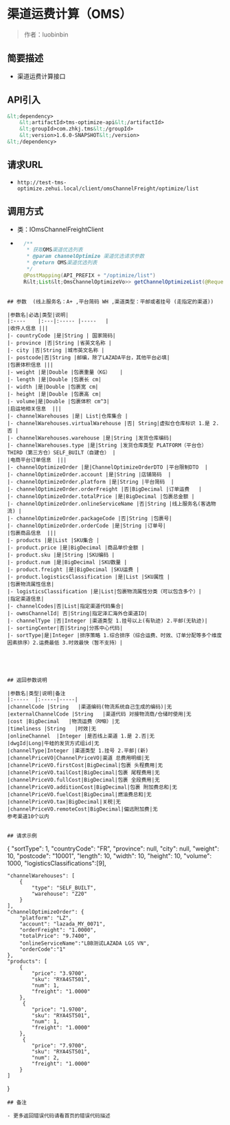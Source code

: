 # 渠道运费计算（OMS）

> 作者：luobinbin

## 简要描述

- 渠道运费计算接口
## API引入
```xml
&lt;dependency>
	&lt;artifactId>tms-optimize-api&lt;/artifactId>
    &lt;groupId>com.zhkj.tms&lt;/groupId>
    &lt;version>1.6.0-SNAPSHOT&lt;/version>
&lt;/dependency>
```
## 请求URL
- `http://test-tms-optimize.zehui.local/client/omsChannelFreight/optimize/list`

## 调用方式
- 类：IOmsChannelFreightClient
- ```java
	/**
	 * 获取OMS渠道优选列表
	 * @param channelOptimize 渠道优选请求参数
	 * @return OMS渠道优选列表
	 */
	@PostMapping(API_PREFIX + "/optimize/list")
	R&lt;List&lt;OmsChannelOptimizeVo>> getChannelOptimizeList(@RequestBody ChannelOptimizeDTO channelOptimize);
```

## 参数  (线上服务名：A+ ,平台简码 WH ,渠道类型：平邮或者挂号 (走指定的渠道))

|参数名|必选|类型|说明|
|:----    |:---|:----- |-----   |
|收件人信息 |||
|- countryCode |是|String | 国家简码|
|- province |否|String |省英文名称 |
|- city |否|String |城市英文名称 |
|- postcode|否|String |邮编，除了LAZADA平台，其他平台必填|
|包裹体积信息 |||
|- weight |是|Double |包裹重量（KG）   |
|- length |是|Double |包裹长 cm|
|- width |是|Double |包裹宽 cm|
|- height |是|Double |包裹高 cm|
|- volume|是|Double |包裹体积 cm^3|
|启运地相关信息  |||
|- channelWarehouses |是| List|仓库集合 |
|- channelWarehouses.virtualWarehouse |否| String|虚拟仓仓库标识 1.是 2.否 |
|- channelWarehouses.warehouse |是|String |发货仓库编码|
|- channelWarehouses.type |是|String |发货仓库类型 PLATFORM（平台仓） THIRD（第三方仓）SELF_BUILT（自建仓） |
|电商平台订单信息  |||
|- channelOptimizeOrder |是|ChannelOptimizeOrderDTO |平台限制DTO  |
|- channelOptimizeOrder.account |是|String |店铺简码  |
|- channelOptimizeOrder.platform |是|String |平台简码  |
|- channelOptimizeOrder.orderFreight |否|BigDecimal |订单运费   |
|- channelOptimizeOrder.totalPrice |是|BigDecimal |包裹总金额 |
|- channelOptimizeOrder.onlineServiceName |否|String |线上服务名(客选物流) |
|- channelOptimizeOrder.packageCode |否|String |包裹号|
|- channelOptimizeOrder.orderCode |是|String |订单号|
|包裹商品信息  |||
|- products |是|List |SKU集合 |
|- product.price |是|BigDecimal |商品单价金额 |
|- product.sku |是|String |SKU编码 |
|- product.num |是|BigDecimal |SKU数量 |
|- product.freight |是|BigDecimal |SKU运费 |
|- product.logisticsClassification |是|List |SKU属性 |
|包裹物流属性信息|
|- logisticsClassification |是|List|包裹物流属性分类（可以包含多个）|
|指定渠道信息|
|- channelCodes|否|List|指定渠道代码集合|
|- owmsChannelId| 否|String|指定泽汇海外仓渠道ID|
|- channelType |否|Integer |渠道类型 1.挂号以上(有轨迹) 2.平邮(无轨迹)|
|- sortingCenter|否|String|分拣中心代码|
|- sortType|是|Integer |排序策略 1.综合排序（综合运费、时效、订单分配等多个维度因素排序）2.运费最低 3.时效最快（暂不支持）|





## 返回参数说明 

|参数名|类型|说明|备注
|:-----  |:-----|-----|
|channelCode |String   |渠道编码(物流系统自己生成的编码)|无
|externalChannelCode |String   |渠道代码 对接物流商/仓储时使用|无
|cost |BigDecimal   |物流运费（RMB）|无
|timeliness |String   |时效|无
|onlineChannel  |Integer |是否线上渠道 1.是 2.否|无
|dwgId|Long|牛蛙的发货方式组id|无
|channelType|Integer |渠道类型 1.挂号 2.平邮|(新)
|channelPriceVO|ChannelPriceVO|渠道 总费用明细|无
|channelPriceVO.firstCost|BigDecimal|包裹 头程费用|无
|channelPriceVO.tailCost|BigDecimal|包裹 尾程费用|无
|channelPriceVO.fullCost|BigDecimal|包裹 全段费用|无
|channelPriceVO.additionCost|BigDecimal|包裹 附加费总和|无
|channelPriceVO.fuelCost|BigDecimal|燃油费总和|无
|channelPriceVO.tax|BigDecimal|关税|无
|channelPriceVO.remoteCost|BigDecimal|偏远附加费|无
参考渠道10个以内


## 请求示例
```
{
    "sortType": 1,
    "countryCode": "FR",
    "province": null,
    "city": null,
    "weight": 10,
    "postcode": "10001",
    "length": 10,
    "width": 10,
    "height": 10,
    "volume": 1000,
    "logisticsClassifications":[9],
   
    "channelWarehouses": [
        {
            "type": "SELF_BUILT",
            "warehouse": "Z20"
        }
    ],
    "channelOptimizeOrder": {
        "platform": "LZ",
        "account": "lazada_MY_0071",
        "orderFreight": "1.0000",
        "totalPrice": "9.7400",
        "onlineServiceName":"LBB测试LAZADA LGS VN",
        "orderCode":"1"
    },
    "products": [
        {
            "price": "3.9700",
            "sku": "RYA4ST501",
            "num": 1,
            "freight": "1.0000"
        },
         {
            "price": "1.9700",
            "sku": "RYA4ST501",
            "num": 1,
            "freight": "1.0000"
        },
         {
            "price": "7.9700",
            "sku": "RYA4ST501",
            "num": 2,
            "freight": "1.0000"
        }
    ]
}
```
## 备注

- 更多返回错误代码请看首页的错误代码描述